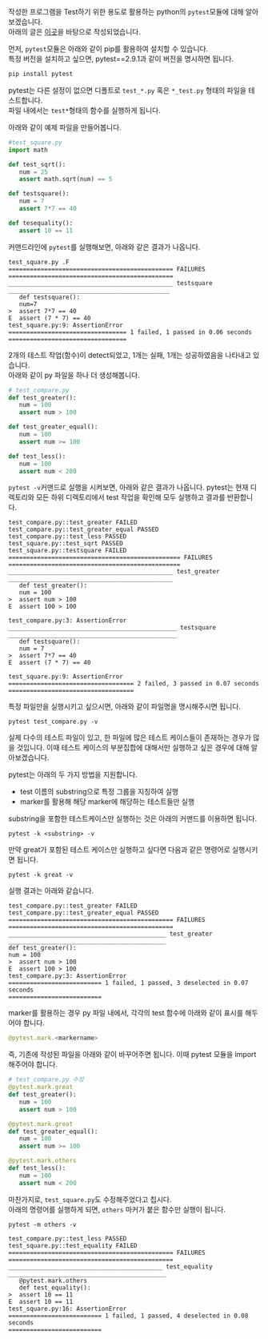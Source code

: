 작성한 프로그램을 Test하기 위한 용도로 활용하는 python의 `pytest`모듈에 대해 알아보겠습니다.  
아래의 글은 [이곳](https://www.tutorialspoint.com/pytest/pytest_fixtures.htm)을 바탕으로 작성되었습니다.


먼저, `pytest`모듈은 아래와 같이 pip를 활용하여 설치할 수 있습니다.  
특정 버전을 설치하고 싶으면, pytest==2.9.1과 같이 버전을 명시하면 됩니다. 

```python
pip install pytest
```

pytest는 다른 설정이 없으면 디폴트로 `test_*.py` 혹은 `*_test.py` 형태의 파일을 테스트합니다.  
파일 내에서는 `test*`형태의 함수를 실행하게 됩니다.  

아래와 같이 예제 파일을 만들어봅니다.
```python
#test_square.py
import math

def test_sqrt():
   num = 25
   assert math.sqrt(num) == 5

def testsquare():
   num = 7
   assert 7*7 == 40

def tesequality():
   assert 10 == 11
```

커맨드라인에 `pytest`를 실행해보면, 아래와 같은 결과가 나옵니다. 

```text
test_square.py .F
============================================== FAILURES 
==============================================
______________________________________________ testsquare 
_____________________________________________
   def testsquare():
   num=7
>  assert 7*7 == 40
E  assert (7 * 7) == 40
test_square.py:9: AssertionError
================================= 1 failed, 1 passed in 0.06 seconds 
=================================
```
2개의 테스트 작업(함수)이 detect되었고, 1개는 실패, 1개는 성공하였음을 나타내고 있습니다.  
아래와 같이 py 파일을 하나 더 생성해봅니다. 
```python
# test_compare.py
def test_greater():
   num = 100
   assert num > 100

def test_greater_equal():
   num = 100
   assert num >= 100

def test_less():
   num = 100
   assert num < 200
```
`pytest -v`커맨드로 실행을 시켜보면, 아래와 같은 결과가 나옵니다. pytest는 현재 디렉토리와 모든 하위 디렉토리에서 test 작업을 확인해 모두 실행하고 결과를 반환합니다. 

```text
test_compare.py::test_greater FAILED
test_compare.py::test_greater_equal PASSED
test_compare.py::test_less PASSED
test_square.py::test_sqrt PASSED
test_square.py::testsquare FAILED
================================================ FAILURES 
================================================
______________________________________________ test_greater 
______________________________________________
   def test_greater():
   num = 100
>  assert num > 100
E  assert 100 > 100

test_compare.py:3: AssertionError
_______________________________________________ testsquare 
_______________________________________________
   def testsquare():
   num = 7
>  assert 7*7 == 40
E  assert (7 * 7) == 40

test_square.py:9: AssertionError
=================================== 2 failed, 3 passed in 0.07 seconds 
===================================
```

특정 파일만을 실행시키고 싶으시면, 아래와 같이 파일명을 명시해주시면 됩니다. 
```text
pytest test_compare.py -v
```
실제 다수의 테스트 파일이 있고, 한 파일에 많은 테스트 케이스들이 존재하는 경우가 많을 것입니다. 이때 테스트 케이스의 부분집합에 대해서만 실행하고 싶은 경우에 대해 알아보겠습니다.  

pytest는 아래의 두 가지 방법을 지원합니다. 
* test 이름의 substring으로 특정 그룹을 지칭하여 실행
* marker를 활용해 해당 marker에 해당하는 테스트들만 실행

substring을 포함한 테스트케이스만 실행하는 것은 아래의 커맨드를 이용하면 됩니다. 
```
pytest -k <substring> -v
```
만약 great가 포함된 테스트 케이스만 실행하고 싶다면 다음과 같은 명령어로 실행시키면 됩니다. 
```
pytest -k great -v
```

실행 결과는 아래와 같습니다. 
```
test_compare.py::test_greater FAILED
test_compare.py::test_greater_equal PASSED
============================================== FAILURES 
==============================================
____________________________________________ test_greater 
____________________________________________
def test_greater():
num = 100
>  assert num > 100
E  assert 100 > 100
test_compare.py:3: AssertionError
========================== 1 failed, 1 passed, 3 deselected in 0.07 seconds 
==========================
```

marker를 활용하는 경우 py 파일 내에서, 각각의 test 함수에 아래와 같이 표시를 해두어야 합니다. 
```python
@pytest.mark.<markername>
```
즉, 기존에 작성된 파일을 아래와 같이 바꾸어주면 됩니다. 이때 pytest 모듈을 import 해주어야 합니다. 
```python
# test_compare.py 수정
@pytest.mark.great
def test_greater():
   num = 100
   assert num > 100

@pytest.mark.great
def test_greater_equal():
   num = 100
   assert num >= 100

@pytest.mark.others
def test_less():
   num = 100
   assert num < 200

```
마찬가지로, `test_square.py`도 수정해주었다고 칩시다.  
아래의 명령어를 실행하게 되면, `others` 마커가 붙은 함수만 실행이 됩니다. 
```
pytest -m others -v
```
```
test_compare.py::test_less PASSED
test_square.py::test_equality FAILED
============================================== FAILURES
==============================================
___________________________________________ test_equality
____________________________________________
   @pytest.mark.others
   def test_equality():
>  assert 10 == 11
E  assert 10 == 11
test_square.py:16: AssertionError
========================== 1 failed, 1 passed, 4 deselected in 0.08 seconds
==========================
```



